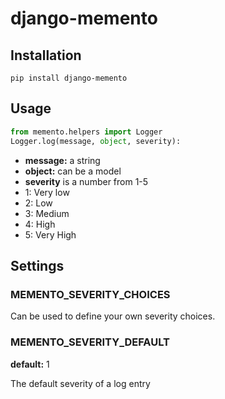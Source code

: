 # django-memento

## Installation
    pip install django-memento

## Usage

```python
from memento.helpers import Logger
Logger.log(message, object, severity):
```

* **message:** a string
* **object:** can be a model
* **severity** is a number from 1-5
 * 1: Very low
 * 2: Low
 * 3: Medium
 * 4: High
 * 5: Very High

## Settings

### MEMENTO_SEVERITY_CHOICES
Can be used to define your own severity choices.

### MEMENTO_SEVERITY_DEFAULT
**default:** 1

The default severity of a log entry
